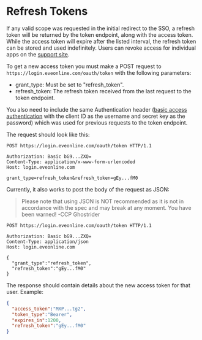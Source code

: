 # Refresh Tokens
If any valid scope was requested in the initial redirect to the SSO, a refresh token will be returned by the token endpoint, along with the access token. While the access token will expire after the listed interval, the refresh token can be stored and used indefinitely. Users can revoke access for individual apps on the [support site](https://community.eveonline.com/support/third-party-applications/).

To get a new access token you must make a POST request to `https://login.eveonline.com/oauth/token` with the following parameters:
- grant_type: Must be set to "refresh_token".
- refresh_token: The refresh token received from the last request to the token endpoint.

You also need to include the same Authentication header ([basic access authentication](https://en.wikipedia.org/wiki/Basic_access_authentication) with the client ID as the username and secret key as the password) which was used for previous requests to the token endpoint.

The request should look like this:
```http
POST https://login.eveonline.com/oauth/token HTTP/1.1

Authorization: Basic bG9...ZXQ=
Content-Type: application/x-www-form-urlencoded
Host: login.eveonline.com

grant_type=refresh_token&refresh_token=gEy...fM0
```

Currently, it also works to post the body of the request as JSON:
>Please note that using JSON is NOT recommended as it is not in accordance with the spec and may break at any moment. You have been warned!
>-CCP Ghostrider
```http
POST https://login.eveonline.com/oauth/token HTTP/1.1

Authorization: Basic bG9...ZXQ=
Content-Type: application/json
Host: login.eveonline.com

{
  "grant_type":"refresh_token",
  "refresh_token":"gEy...fM0"
}
```



The response should contain details about the new access token for that user. Example:
```json
{
  "access_token":"MXP...tg2",
  "token_type":"Bearer",
  "expires_in":1200,
  "refresh_token":"gEy...fM0"
}
```
